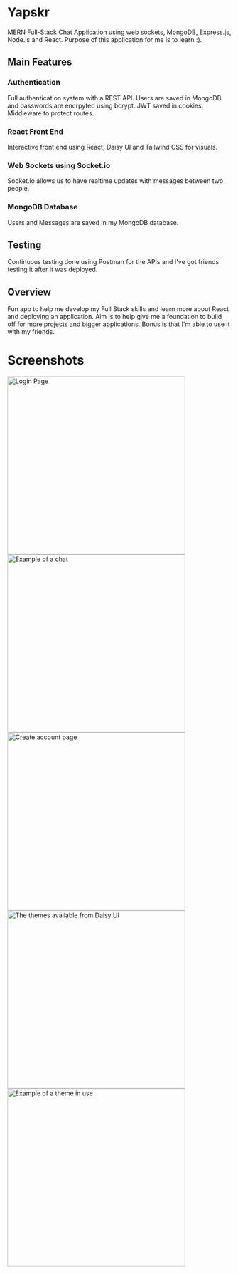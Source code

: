 # Yapskr
MERN Full-Stack Chat Application using web sockets, MongoDB, Express.js, Node.js and React.
Purpose of this application for me is to learn :).

## Main Features

### Authentication
Full authentication system with a REST API. 
Users are saved in MongoDB and passwords are encrpyted using bcrypt.
JWT saved in cookies.
Middleware to protect routes.

### React Front End
Interactive front end using React, Daisy UI and Tailwind CSS for visuals.

### Web Sockets using Socket.io
Socket.io allows us to have realtime updates with messages between two people.

### MongoDB Database
Users and Messages are saved in my MongoDB database.

## Testing
Continuous testing done using Postman for the APIs and I've got friends testing it after it was deployed.

## Overview
Fun app to help me develop my Full Stack skills and learn more about React and deploying an application.
Aim is to help give me a foundation to build off for more projects and bigger applications.
Bonus is that I'm able to use it with my friends.

# Screenshots
<p>
  <img src="/screenshots/loginDefault" width=400 alt="Login Page">
  <img src="/screenshots/chatExample" width=400 alt="Example of a chat">
  <img src="/screenshots/createAccount" width=400 alt="Create account page">
  <img src="/screenshots/themes" width=400 alt="The themes available from Daisy UI">
  <img src="/screenshots/loginTheme" width=400 alt="Example of a theme in use">
</p>
